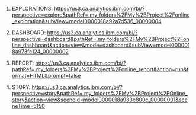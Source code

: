 1. EXPLORATIONS:
https://us3.ca.analytics.ibm.com/bi/?perspective=explore&pathRef=.my_folders%2FMy%2BProject%2Fonline_exploration&subView=model0000018a92a7d536_00000004

2. DASHBOARD:
https://us3.ca.analytics.ibm.com/bi/?perspective=dashboard&pathRef=.my_folders%2FMy%2BProject%2Fonline_dashboard&action=view&mode=dashboard&subView=model0000018a973fc124_00000002

3. REPORT:
https://us3.ca.analytics.ibm.com/bi/?pathRef=.my_folders%2FMy%2BProject%2Fonline_report&action=run&format=HTML&prompt=false

4. STORY:
https://us3.ca.analytics.ibm.com/bi/?perspective=story&pathRef=.my_folders%2FMy%2BProject%2FOnline_story&action=view&sceneId=model0000018a983e800c_00000001&sceneTime=5150
